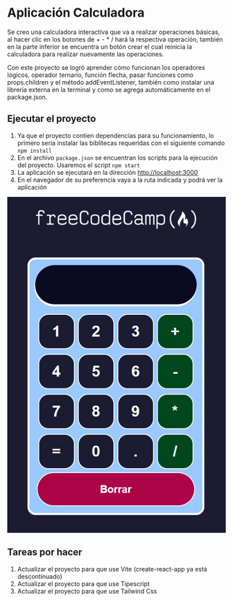 # Aplicación Calculadora

Se creo una calculadora interactiva que va a realizar operaciones básicas, al hacer clic en los botones de + - \* / hará la respectiva operación, también en la parte inferior se encuentra un botón crear el cual reinicia la calculadora para realizar nuevamente las operaciones.

Con este proyecto se logró aprender cómo funcionan los operadores lógicos, operador ternario, función flecha, pasar funciones como props.children y el método addEventListener, también como instalar una librería externa en la terminal y como se agrega automáticamente en el package.json.

## Ejecutar el proyecto

1. Ya que el proyecto contien dependencias para su funcionamiento, lo primero sería instalar las biblitecas requeridas con el siguiente comando `npm install`
2. En el archivo `package.json` se encuentran los scripts para la ejecución del proyecto. Usaremos el script `npm start`
3. La aplicación se ejecutará en la dirección [http://localhost:3000](http://localhost:3000)
4. En el navegador de su preferencia vaya a la ruta indicada y podrá ver la aplicación

![Applicación de tareas](assets/calculadora.png)

## Tareas por hacer

1. Actualizar el proyecto para que use Vite (create-react-app ya está descontinuado)
2. Actualizar el proyecto para que use Tipescript
3. Actualizar el proyecto para que use Tailwind Css
